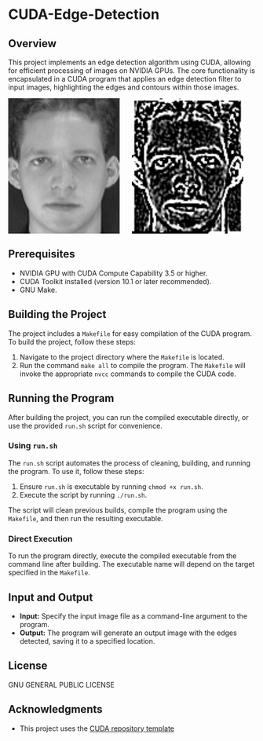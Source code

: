 # CUDA-Edge-Detection

## Overview

This project implements an edge detection algorithm using CUDA, allowing for efficient processing of images on NVIDIA GPUs. The core functionality is encapsulated in a CUDA program that applies an edge detection filter to input images, highlighting the edges and contours within those images.

<div style="display: flex;">
    <img src="./data/faces/1.png" alt="Original Image" style="float: center; width: 45%; margin-right: 5%;" />
    <img src="./data/faces/1_processed.png" alt="Processed Image" style="float: center; width: 45%; margin-right: 5%;" />
</div>

## Prerequisites

- NVIDIA GPU with CUDA Compute Capability 3.5 or higher.
- CUDA Toolkit installed (version 10.1 or later recommended).
- GNU Make.

## Building the Project

The project includes a `Makefile` for easy compilation of the CUDA program. To build the project, follow these steps:

1. Navigate to the project directory where the `Makefile` is located.
2. Run the command `make all` to compile the program. The `Makefile` will invoke the appropriate `nvcc` commands to compile the CUDA code.

## Running the Program

After building the project, you can run the compiled executable directly, or use the provided `run.sh` script for convenience.

### Using `run.sh`

The `run.sh` script automates the process of cleaning, building, and running the program. To use it, follow these steps:

1. Ensure `run.sh` is executable by running `chmod +x run.sh`.
2. Execute the script by running `./run.sh`.

The script will clean previous builds, compile the program using the `Makefile`, and then run the resulting executable.

### Direct Execution

To run the program directly, execute the compiled executable from the command line after building. The executable name will depend on the target specified in the `Makefile`.

## Input and Output

- **Input:** Specify the input image file as a command-line argument to the program.
- **Output:** The program will generate an output image with the edges detected, saving it to a specified location.

## License

GNU GENERAL PUBLIC LICENSE

## Acknowledgments

- This project uses the [CUDA repository template](https://github.com/PascaleCourseraCourses/CUDAatScaleForTheEnterpriseCourseProjectTemplate)
